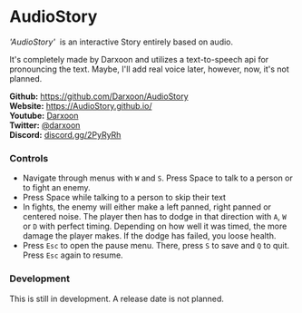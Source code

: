 # AudioStory
*'AudioStory'* &nbsp;is an interactive Story entirely based on audio.

It's completely made by Darxoon and utilizes a text-to-speech api for pronouncing the text. Maybe, I'll add real voice later, however, now, it's not planned.

**Github:** https://github.com/Darxoon/AudioStory<br>
**Website:** https://AudioStory.github.io/<br>
**Youtube:** [Darxoon](https://www.youtube.com/channel/UCPUuzVM3shb1OExbMu0VV0Q?view_as=subscriber "Youtube")<br>
**Twitter:** [@darxoon](https://twitter.com/darxoon "twitter.com/darxoon")<br>
**Discord:** [discord.gg/2PyRyRh](https://discord.gg/2PyRyRh "My discord server")

### Controls

* Navigate through menus with `W` and `S`.
    Press Space to talk to a person or to fight an enemy.
* Press Space while talking to a person to skip their text
* In fights, the enemy will either make a left panned, right panned or centered noise.
    The player then has to dodge in that direction with `A`, `W` or `D` with perfect timing.
    Depending on how well it was timed, the more damage the player makes. 
    If the dodge has failed, you loose health.
* Press `Esc` to open the pause menu. There, press `S` to save and `Q` to quit. 
    Press `Esc` again to resume.

### Development

This is still in development. A release date is not planned.